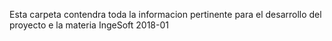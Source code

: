 Esta carpeta contendra toda la informacion pertinente para el desarrollo del proyecto e la materia IngeSoft 2018-01